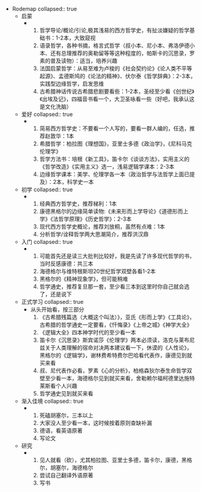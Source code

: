 - Rodemap
  collapsed:: true
	- 启蒙
		- 1. 哲学导论/概论/引论,极其浅易的西方哲学史，有扯淡嫌疑的哲学基础书：1-2本，大致窥视
		  2. 语录哲学，各种书摘，格言式哲学（叔小本、尼小本、弗洛伊德小本、还有总理推荐的奥勒留等等这种程度的，帕斯卡的沉思录，罗素的普及读物）：适当，培养兴趣
		  3. 法国启蒙哲学：从易至难为卢梭的《社会契约论》《论人类不平等起源》、孟德斯鸠的《论法的精神》、伏尔泰《哲学辞典》：2-3本，实践型边缘哲学，启发思维
		  4. 古希腊神话传说古希腊悲剧要看些：1-2本，圣经至少看《创世纪》《出埃及记》，四福音书看一个，大卫圣咏看一些（好吧，我承认这是文化洗脑）
	- 爱好
	  collapsed:: true
		- 1. 简易西方哲学史：不要看一个人写的，要看一群人编的，任选，推荐赵敦华：1本
		  2. 希腊哲学：柏拉图《理想国》，亚里士多德《政治学》，《尼科马克伦理学》
		  3. 哲学方法书：培根《新工具》，笛卡尔《谈谈方法》，实用主义的《哲学改造》《实用主义》选一，浅易逻辑学课本：2-3本
		  4. 边缘哲学课本：美学、伦理学各一本（政治哲学与法哲学上面已提及）：2本，科学史一本
	- 初学
	  collapsed:: true
		- 1. 经典西方哲学史，推荐梯利：1本
		  2. 康德黑格尔的边缘简单读物:《未来形而上学导论》《道德形而上学》《法哲学原理》《历史哲学》：2-3本
		  3. 现代西方哲学史概论，推荐刘放桐，虽然有点难：1本
		  4. 分析哲学/诠释哲学两大思潮简介，推荐洪汉鼎
	- 入门
	  collapsed:: true
		- 1. 可能首先还是读三大批判比较好，我是先读了许多现代哲学的书，当时反感康德：共三本
		  2. 海德格尔与维特根斯坦20世纪哲学双壁各看1-2本
		  3. 黑格尔的《精神现象学》，但可能稍难
		  4. 哲学通史，推荐复旦那一套，至少看三本到这里时你自己就会选了，还是说下
	- 正式学习
	  collapsed:: true
		- 从头开始看，按三部分
		  1. 《古希腊残篇选（大概这个叫法）》，亚氏《形而上学》《工具论》，古希腊的哲学通史一定要看，《忏悔录》《上帝之城》《神学大全》
		  2. 《逻辑大全》四本神学时代的至少看一本
		  3. 笛卡尔《沉思录》斯宾诺莎《伦理学》两本必须读，洛克与莱布尼兹关于人类理解的宿命对决两本建议看一下，休谟的《人性论》，黑格尔的《逻辑学》，谢林费希特费尔巴哈看代表作，康德见到就买来看
		  4. 叔、尼代表作必看，罗素《心的分析》，柏格森狄尔泰生命哲学双壁至少看一本，海德格尔见到就买来看，舍勒赖尔福柯德里达施特莱斯看个人兴趣
		  5. 哲学通史见到就买来看
	- 渐入佳境
	  collapsed:: true
		- 1. 死磕胡塞尔，三本以上
		  2. 大家没人至少看一本，这时候按着原则查缺补漏
		  3. 德语，看英语原著
		  4. 写论文
	- 研究
		- 1. 见人就看（砍），尤其柏拉图、亚里士多德，笛卡尔，康德，黑格尔，胡塞尔，海德格尔
		  2. 尝试自己翻译外语原著
		  3. 写书